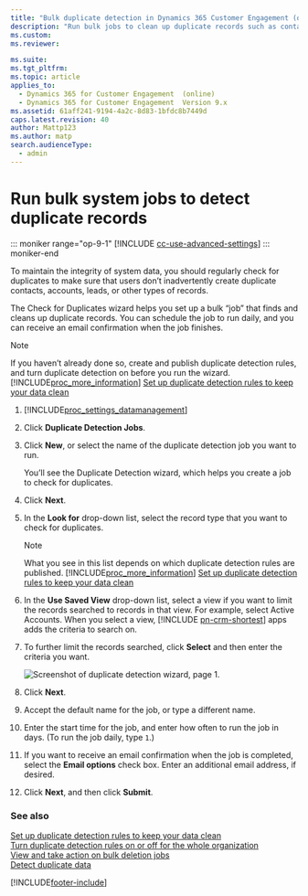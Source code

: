 ```yaml
---
title: "Bulk duplicate detection in Dynamics 365 Customer Engagement (on-premises)"
description: "Run bulk jobs to clean up duplicate records such as contacts, accounts, and leads. You can even schedule the job to run daily and alert you when it's done."
ms.custom: 
ms.reviewer: 

ms.suite: 
ms.tgt_pltfrm: 
ms.topic: article
applies_to: 
  - Dynamics 365 for Customer Engagement  (online)
  - Dynamics 365 for Customer Engagement  Version 9.x
ms.assetid: 61aff241-9194-4a2c-8d83-1bfdc8b7449d
caps.latest.revision: 40
author: Mattp123
ms.author: matp
search.audienceType: 
  - admin
---
```

# Run bulk system jobs to detect duplicate records

::: moniker range="op-9-1"
[!INCLUDE [cc-use-advanced-settings](../includes/cc-use-advanced-settings.md)]
::: moniker-end

To maintain the integrity of system data, you should regularly check for duplicates to make sure that users don’t inadvertently create duplicate contacts, accounts, leads, or other types of records.  
  
 The Check for Duplicates wizard helps you set up a bulk “job” that finds and cleans up duplicate records. You can schedule the job to run daily, and you can receive an email confirmation when the job finishes.  
  
> [!NOTE]
>  If you haven’t already done so, create and publish duplicate detection rules, and turn duplicate detection on before you run the wizard. [!INCLUDE[proc_more_information](../includes/proc-more-information.md)] [Set up duplicate detection rules to keep your data clean](../admin/set-up-duplicate-detection-rules-keep-data-clean.md)  
  
1. [!INCLUDE[proc_settings_datamanagement](../includes/proc-settings-datamanagement.md)]  
  
2. Click **Duplicate Detection Jobs**.  
  
3. Click **New**, or select the name of the duplicate detection job you want to run.  
  
    You’ll see the Duplicate Detection wizard, which helps you create a job to check for duplicates.  
  
4. Click **Next**.  
  
5. In the **Look for** drop-down list, select the record type that you want to check for duplicates.  
  
   > [!NOTE]
   >  What you see in this list depends on which duplicate detection rules are published. [!INCLUDE[proc_more_information](../includes/proc-more-information.md)] [Set up duplicate detection rules to keep your data clean](../admin/set-up-duplicate-detection-rules-keep-data-clean.md)  
  
6. In the **Use Saved View** drop-down list, select a view if you want to limit the records searched to records in that view. For example, select Active Accounts. When you select a view, [!INCLUDE [pn-crm-shortest](../includes/pn-crm-shortest.md)] apps adds the criteria to search on.  
  
7. To further limit the records searched, click **Select** and then enter the criteria you want.  
  
   ![Screenshot of duplicate detection wizard, page 1.](../admin/media/duplicate-detection-wizard.png "Screenshot of duplicate detection wizard, page 1")  
  
8. Click **Next**.  
  
9. Accept the default name for the job, or type a different name.  
  
10. Enter the start time for the job, and enter how often to run the job in days. (To run the job daily, type `1`.)  
  
11. If you want to receive an email confirmation when the job is completed, select the **Email options** check box. Enter an additional email address, if desired.  
  
12. Click **Next**, and then click **Submit**.  
  
### See also  
 [Set up duplicate detection rules to keep your data clean](../admin/set-up-duplicate-detection-rules-keep-data-clean.md)   
 [Turn duplicate detection rules on or off for the whole organization](../admin/turn-duplicate-detection-rules-off-whole-organization.md)   
 [View and take action on bulk deletion jobs](../admin/view-take-action-bulk-deletion-jobs.md)   
 [Detect duplicate data](detect-duplicate-data.md)


[!INCLUDE[footer-include](../../../includes/footer-banner.md)]
